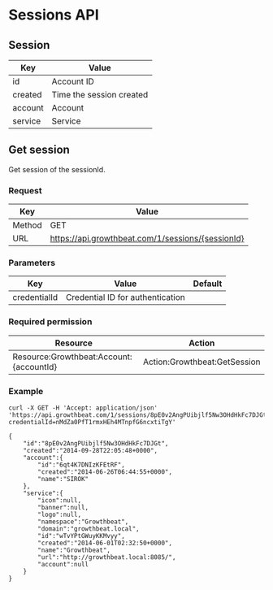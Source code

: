 # Sessions API

## Session

|Key|Value|
|---|---|
|id|Account ID|
|created|Time the session created|
|account|Account|
|service|Service|

## Get session

Get session of the sessionId.

### Request

|Key|Value|
|---|---|
|Method|GET|
|URL|https://api.growthbeat.com/1/sessions/{sessionId}|

### Parameters

|Key|Value|Default|
|---|---|---|
|credentialId|Credential ID for authentication||

### Required permission

|Resource|Action|
|---|---|
|Resource:Growthbeat:Account:{accountId}|Action:Growthbeat:GetSession|

### Example

```
curl -X GET -H 'Accept: application/json' 'https://api.growthbeat.com/1/sessions/8pE0v2AngPUibjlf5Nw3OHdHkFc7DJGt?credentialId=nMdZa0PfT1rmxHEh4MTnpfG6ncxtiTgY'
```

```
{
	"id":"8pE0v2AngPUibjlf5Nw3OHdHkFc7DJGt",
	"created":"2014-09-28T22:05:48+0000",
	"account":{
		"id":"6qt4K7DNIzKFEtRF",
		"created":"2014-06-26T06:44:55+0000",
		"name":"SIROK"
	},
	"service":{
		"icon":null,
		"banner":null,
		"logo":null,
		"namespace":"Growthbeat",
		"domain":"growthbeat.local",
		"id":"wTvYPtGWuyKKMvyy",
		"created":"2014-06-01T02:32:50+0000",
		"name":"Growthbeat",
		"url":"http://growthbeat.local:8085/",
		"account":null
	}
}
```
